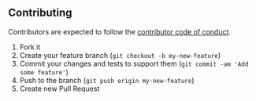 ## Contributing
Contributors are expected to follow the [contributor code of conduct](http://contributor-covenant.org/version/1/3/0/).

1. Fork it
2. Create your feature branch (`git checkout -b my-new-feature`)
3. Commit your changes and tests to support them (`git commit -am 'Add some feature'`)
4. Push to the branch (`git push origin my-new-feature`)
5. Create new Pull Request